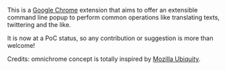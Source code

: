This is a [Google Chrome](http://code.google.com/chrome/) extension that aims to offer an extensible command line popup to perform common operations like translating texts, twittering and the like.

It is now at a PoC status, so any contribution or suggestion is more than welcome!

Credits: omnichrome concept is totally inspired by [Mozilla Ubiquity](http://ubiquity.mozilla.com/).